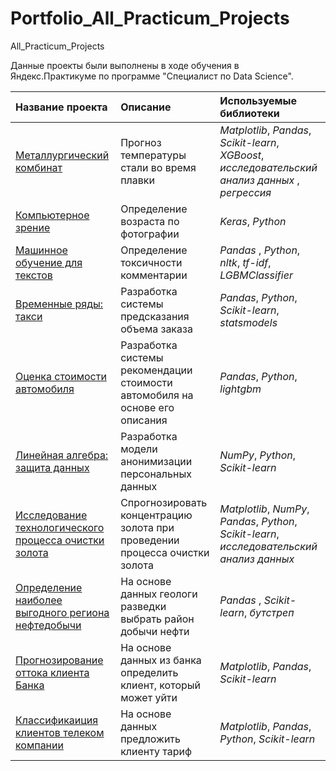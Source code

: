 # Portfolio_All_Practicum_Projects
All_Practicum_Projects

Данные проекты были выполнены в ходе обучения в Яндекс.Практикуме по программе "Специалист по Data Science".

| Название проекта | Описание | Используемые библиотеки | 
| :---------------------- | :---------------------- | :---------------------- |
| [Металлургический комбинат](metall_plant) | Прогноз температуры стали во время плавки | *Matplotlib*, *Pandas*, *Scikit-learn*, *XGBoost*, *исследовательский анализ данных* , *регрессия* |
| [Компьютерное зрение](computer_vision) | Определение возраста по фотографии | *Keras*, *Python* |
| [Машинное обучение для текстов](ML_for_texts) | Определение токсичности комментарии | *Pandas* , *Python*, *nltk*, *tf-idf*, *LGBMClassifier* |
| [Временные ряды: такси](time_series) | Разработка системы предсказания объема заказа | *Pandas*, *Python*, *Scikit-learn*, *statsmodels* |
| [Оценка стоимости автомобиля](car_price)| Разработка системы рекомендации стоимости автомобиля на основе его описания | *Pandas*, *Python*, *lightgbm* |
| [Линейная алгебра: защита данных](lin_algebra) | Разработка модели анонимизации персональных данных | *NumPy*, *Python*, *Scikit-learn* |
| [Исследование технологического процесса очистки золота](gold) | Спрогнозировать концентрацию золота при проведении процесса очистки золота | *Matplotlib*, *NumPy*, *Pandas*, *Python*, *Scikit-learn*, *исследовательский анализ данных* |
| [Определение наиболее выгодного региона нефтедобычи](geo_oil) | На основе данных геологи разведки выбрать район добычи нефти | *Pandas* , *Scikit-learn*, *бутстреп* |
| [Прогнозирование оттока клиента Банка](bank_clients) | На основе данных из банка определить клиент, который может уйти | *Matplotlib*, *Pandas*, *Scikit-learn* |
| [Классификаиция клиентов телеком компании](mobile_tariff) | На основе данных предложить клиенту тариф | *Matplotlib*, *Pandas*, *Python*, *Scikit-learn* |
